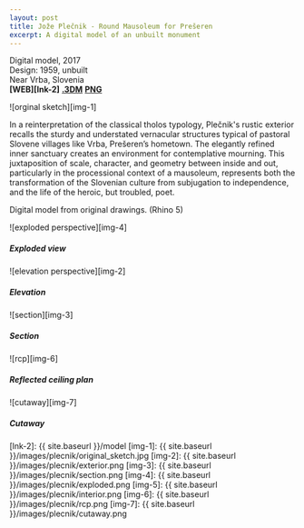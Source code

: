 ```yaml
---
layout: post
title: Jože Plečnik - Round Mausoleum for Prešeren
excerpt: A digital model of an unbuilt monument
---
```


Digital model, 2017  
Design: 1959, unbuilt  
Near Vrba, Slovenia  
**[WEB][lnk-2]**   **[.3DM][lnk-1]**   **[PNG][lnk-1]**

![orginal sketch][img-1]


In a reinterpretation of the classical tholos typology, Plečnik's rustic exterior recalls the sturdy and understated vernacular structures typical of pastoral Slovene villages like Vrba, Prešeren’s hometown. The elegantly refined inner sanctuary creates an environment for contemplative mourning. This juxtaposition of scale, character, and geometry between inside and out, particularly in the processional context of a mausoleum, represents both the transformation of the Slovenian culture from subjugation to independence, and the life of the heroic, but troubled, poet.  

Digital model from original drawings. (Rhino 5)  

![exploded perspective][img-4]

##### Exploded view

![elevation perspective][img-2]

##### Elevation

![section][img-3]

##### Section

![rcp][img-6]

##### Reflected ceiling plan

![cutaway][img-7]

##### Cutaway

[lnk-1]: https://drive.google.com/folderview?id=0B3fdHD1DBpRNUkNuV09teUdjZHc&usp=sharing
[lnk-2]: {{ site.baseurl }}/model
[img-1]: {{ site.baseurl }}/images/plecnik/original_sketch.jpg
[img-2]: {{ site.baseurl }}/images/plecnik/exterior.png
[img-3]: {{ site.baseurl }}/images/plecnik/section.png
[img-4]: {{ site.baseurl }}/images/plecnik/exploded.png
[img-5]: {{ site.baseurl }}/images/plecnik/interior.png
[img-6]: {{ site.baseurl }}/images/plecnik/rcp.png
[img-7]: {{ site.baseurl }}/images/plecnik/cutaway.png
